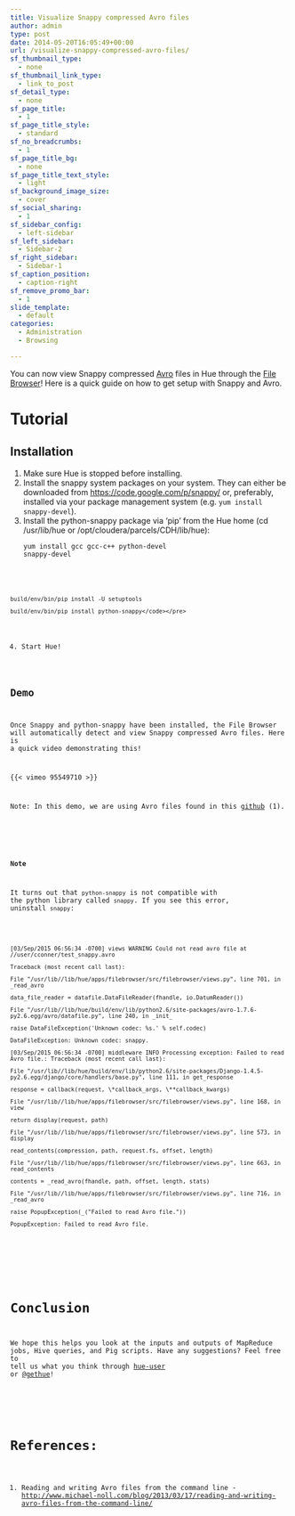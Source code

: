 ```yaml
---
title: Visualize Snappy compressed Avro files
author: admin
type: post
date: 2014-05-20T16:05:49+00:00
url: /visualize-snappy-compressed-avro-files/
sf_thumbnail_type:
  - none
sf_thumbnail_link_type:
  - link_to_post
sf_detail_type:
  - none
sf_page_title:
  - 1
sf_page_title_style:
  - standard
sf_no_breadcrumbs:
  - 1
sf_page_title_bg:
  - none
sf_page_title_text_style:
  - light
sf_background_image_size:
  - cover
sf_social_sharing:
  - 1
sf_sidebar_config:
  - left-sidebar
sf_left_sidebar:
  - Sidebar-2
sf_right_sidebar:
  - Sidebar-1
sf_caption_position:
  - caption-right
sf_remove_promo_bar:
  - 1
slide_template:
  - default
categories:
  - Administration
  - Browsing

---
```

You can now view Snappy compressed <a href="http://avro.apache.org/" target="_blank" rel="noopener noreferrer">Avro</a> files in Hue through the [File Browser][1]! Here is a quick guide on how to get setup with Snappy and Avro.

#

# Tutorial

## Installation

  1. Make sure Hue is stopped before installing.
  2. Install the snappy system packages on your system. They can either be downloaded from <https://code.google.com/p/snappy/> or, preferably, installed via your package management system (e.g. `yum install snappy-devel`).
  3. Install the python-snappy package via ‘pip’ from the Hue home (cd /usr/lib/hue or /opt/cloudera/parcels/CDH/lib/hue):
    <pre><code class="bash">yum install gcc gcc-c++ python-devel snappy-devel

    build/env/bin/pip install -U setuptools

    build/env/bin/pip install python-snappy</code></pre>

  4. Start Hue!

## Demo

Once Snappy and python-snappy have been installed, the File Browser will automatically detect and view Snappy compressed Avro files. Here is a quick video demonstrating this!

{{< vimeo 95549710 >}}

Note: In this demo, we are using Avro files found in this [github][2] (1).

&nbsp;

**Note**

It turns out that `python-snappy` is not compatible with the python library called `snappy`. If you see this error, uninstall `snappy`:

<pre><code class="bash">

[03/Sep/2015 06:56:34 -0700] views WARNING Could not read avro file at //user/cconner/test_snappy.avro

Traceback (most recent call last):

File "/usr/lib//lib/hue/apps/filebrowser/src/filebrowser/views.py", line 701, in _read_avro

data_file_reader = datafile.DataFileReader(fhandle, io.DatumReader())

File "/usr/lib//lib/hue/build/env/lib/python2.6/site-packages/avro-1.7.6-py2.6.egg/avro/datafile.py", line 240, in _init_

raise DataFileException('Unknown codec: %s.' % self.codec)

DataFileException: Unknown codec: snappy.

[03/Sep/2015 06:56:34 -0700] middleware INFO Processing exception: Failed to read Avro file.: Traceback (most recent call last):

File "/usr/lib//lib/hue/build/env/lib/python2.6/site-packages/Django-1.4.5-py2.6.egg/django/core/handlers/base.py", line 111, in get_response

response = callback(request, \*callback_args, \**callback_kwargs)

File "/usr/lib//lib/hue/apps/filebrowser/src/filebrowser/views.py", line 168, in view

return display(request, path)

File "/usr/lib//lib/hue/apps/filebrowser/src/filebrowser/views.py", line 573, in display

read_contents(compression, path, request.fs, offset, length)

File "/usr/lib//lib/hue/apps/filebrowser/src/filebrowser/views.py", line 663, in read_contents

contents = _read_avro(fhandle, path, offset, length, stats)

File "/usr/lib//lib/hue/apps/filebrowser/src/filebrowser/views.py", line 716, in _read_avro

raise PopupException(_("Failed to read Avro file."))

PopupException: Failed to read Avro file.

</code></pre>

#

# Conclusion

We hope this helps you look at the inputs and outputs of MapReduce jobs, Hive queries, and Pig scripts. Have any suggestions? Feel free to tell us what you think through [hue-user][3] or [@gethue][4]!

#

# References:

  1. Reading and writing Avro files from the command line - <http://www.michael-noll.com/blog/2013/03/17/reading-and-writing-avro-files-from-the-command-line/>

 [1]: https://gethue.com/category/file-browser/
 [2]: https://github.com/miguno/avro-cli-examples
 [3]: https://groups.google.com/a/cloudera.org/forum/?fromgroups#!forum/hue-user
 [4]: https://twitter.com/gethue
